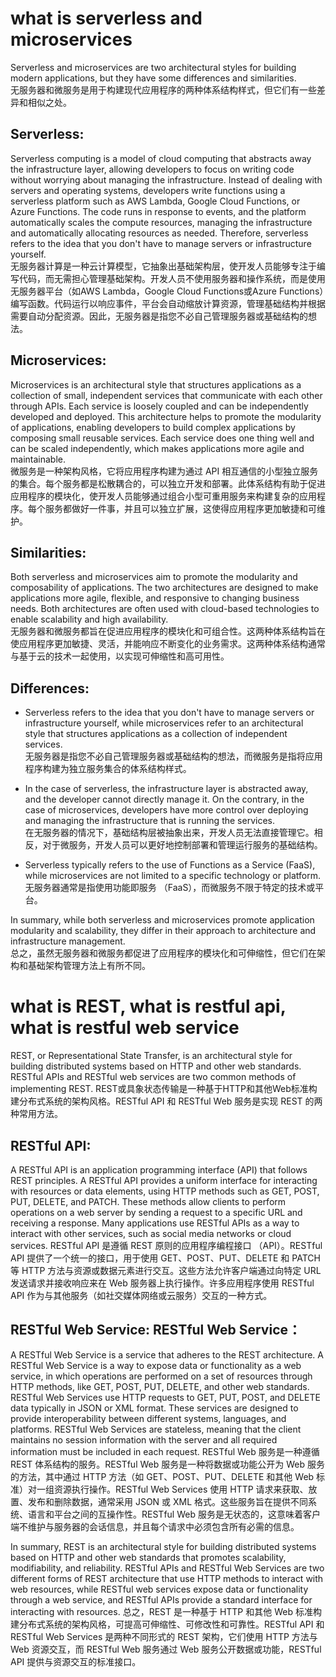# what is serverless and microservices
Serverless and microservices are two architectural styles for building modern applications, but they have some differences and similarities.  
无服务器和微服务是用于构建现代应用程序的两种体系结构样式，但它们有一些差异和相似之处。

## Serverless:

Serverless computing is a model of cloud computing that abstracts away the infrastructure layer, allowing developers to focus on writing code without worrying about managing the infrastructure. Instead of dealing with servers and operating systems, developers write functions using a serverless platform such as AWS Lambda, Google Cloud Functions, or Azure Functions. The code runs in response to events, and the platform automatically scales the compute resources, managing the infrastructure and automatically allocating resources as needed. Therefore, serverless refers to the idea that you don't have to manage servers or infrastructure yourself.  
无服务器计算是一种云计算模型，它抽象出基础架构层，使开发人员能够专注于编写代码，而无需担心管理基础架构。开发人员不使用服务器和操作系统，而是使用无服务器平台（如AWS Lambda，Google Cloud Functions或Azure Functions）编写函数。代码运行以响应事件，平台会自动缩放计算资源，管理基础结构并根据需要自动分配资源。因此，无服务器是指您不必自己管理服务器或基础结构的想法。

## Microservices:

Microservices is an architectural style that structures applications as a collection of small, independent services that communicate with each other through APIs. Each service is loosely coupled and can be independently developed and deployed. This architecture helps to promote the modularity of applications, enabling developers to build complex applications by composing small reusable services. Each service does one thing well and can be scaled independently, which makes applications more agile and maintainable.  
微服务是一种架构风格，它将应用程序构建为通过 API 相互通信的小型独立服务的集合。每个服务都是松散耦合的，可以独立开发和部署。此体系结构有助于促进应用程序的模块化，使开发人员能够通过组合小型可重用服务来构建复杂的应用程序。每个服务都做好一件事，并且可以独立扩展，这使得应用程序更加敏捷和可维护。

## Similarities:

Both serverless and microservices aim to promote the modularity and composability of applications. The two architectures are designed to make applications more agile, flexible, and responsive to changing business needs. Both architectures are often used with cloud-based technologies to enable scalability and high availability.  
无服务器和微服务都旨在促进应用程序的模块化和可组合性。这两种体系结构旨在使应用程序更加敏捷、灵活，并能响应不断变化的业务需求。这两种体系结构通常与基于云的技术一起使用，以实现可伸缩性和高可用性。

## Differences:

-   Serverless refers to the idea that you don't have to manage servers or infrastructure yourself, while microservices refer to an architectural style that structures applications as a collection of independent services.  
    无服务器是指您不必自己管理服务器或基础结构的想法，而微服务是指将应用程序构建为独立服务集合的体系结构样式。
    
-   In the case of serverless, the infrastructure layer is abstracted away, and the developer cannot directly manage it. On the contrary, in the case of microservices, developers have more control over deploying and managing the infrastructure that is running the services.  
    在无服务器的情况下，基础结构层被抽象出来，开发人员无法直接管理它。相反，对于微服务，开发人员可以更好地控制部署和管理运行服务的基础结构。
    
-   Serverless typically refers to the use of Functions as a Service (FaaS), while microservices are not limited to a specific technology or platform.  
    无服务器通常是指使用功能即服务 （FaaS），而微服务不限于特定的技术或平台。
    
In summary, while both serverless and microservices promote application modularity and scalability, they differ in their approach to architecture and infrastructure management.  
总之，虽然无服务器和微服务都促进了应用程序的模块化和可伸缩性，但它们在架构和基础架构管理方法上有所不同。

# what is REST, what is restful api, what is restful web service
REST, or Representational State Transfer, is an architectural style for building distributed systems based on HTTP and other web standards. RESTful APIs and RESTful web services are two common methods of implementing REST.
REST或具象状态传输是一种基于HTTP和其他Web标准构建分布式系统的架构风格。RESTful API 和 RESTful Web 服务是实现 REST 的两种常用方法。

## RESTful API:

A RESTful API is an application programming interface (API) that follows REST principles. A RESTful API provides a uniform interface for interacting with resources or data elements, using HTTP methods such as GET, POST, PUT, DELETE, and PATCH. These methods allow clients to perform operations on a web server by sending a request to a specific URL and receiving a response. Many applications use RESTful APIs as a way to interact with other services, such as social media networks or cloud services.
RESTful API 是遵循 REST 原则的应用程序编程接口 （API）。RESTful API 提供了一个统一的接口，用于使用 GET、POST、PUT、DELETE 和 PATCH 等 HTTP 方法与资源或数据元素进行交互。这些方法允许客户端通过向特定 URL 发送请求并接收响应来在 Web 服务器上执行操作。许多应用程序使用 RESTful API 作为与其他服务（如社交媒体网络或云服务）交互的一种方式。

## RESTful Web Service: RESTful Web Service：

A RESTful Web Service is a service that adheres to the REST architecture. A RESTful Web Service is a way to expose data or functionality as a web service, in which operations are performed on a set of resources through HTTP methods, like GET, POST, PUT, DELETE, and other web standards. RESTful Web Services use HTTP requests to GET, PUT, POST, and DELETE data typically in JSON or XML format. These services are designed to provide interoperability between different systems, languages, and platforms. RESTful Web Services are stateless, meaning that the client maintains no session information with the server and all required information must be included in each request.
RESTful Web 服务是一种遵循 REST 体系结构的服务。RESTful Web 服务是一种将数据或功能公开为 Web 服务的方法，其中通过 HTTP 方法（如 GET、POST、PUT、DELETE 和其他 Web 标准）对一组资源执行操作。RESTful Web Services 使用 HTTP 请求来获取、放置、发布和删除数据，通常采用 JSON 或 XML 格式。这些服务旨在提供不同系统、语言和平台之间的互操作性。RESTful Web 服务是无状态的，这意味着客户端不维护与服务器的会话信息，并且每个请求中必须包含所有必需的信息。

In summary, REST is an architectural style for building distributed systems based on HTTP and other web standards that promotes scalability, modifiability, and reliability. RESTful APIs and RESTful Web Services are two different forms of REST architecture that use HTTP methods to interact with web resources, while RESTful web services expose data or functionality through a web service, and RESTful APIs provide a standard interface for interacting with resources.
总之，REST 是一种基于 HTTP 和其他 Web 标准构建分布式系统的架构风格，可提高可伸缩性、可修改性和可靠性。RESTful API 和 RESTful Web Services 是两种不同形式的 REST 架构，它们使用 HTTP 方法与 Web 资源交互，而 RESTful Web 服务通过 Web 服务公开数据或功能，RESTful API 提供与资源交互的标准接口。